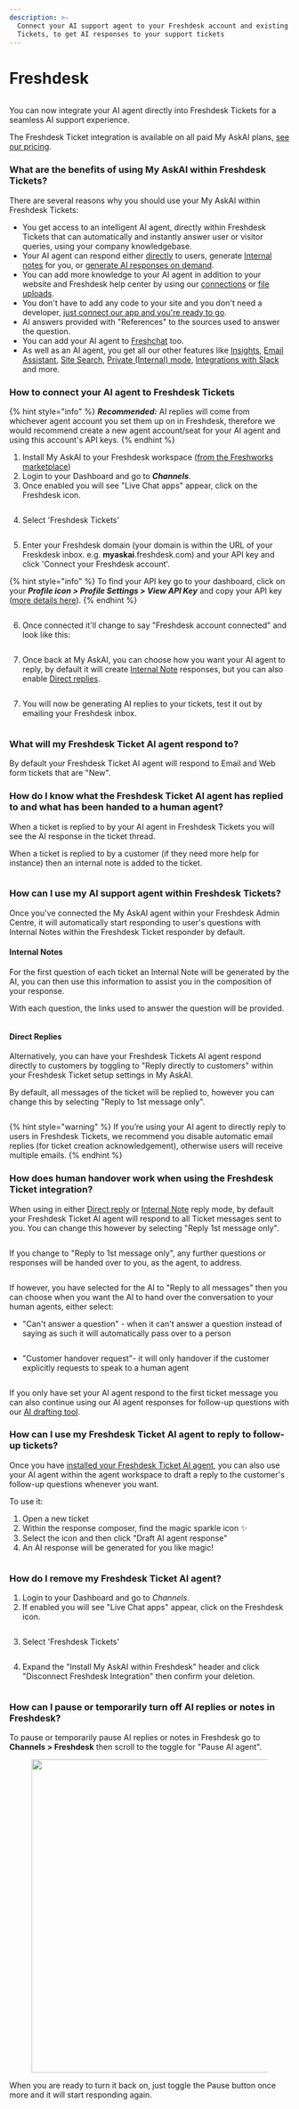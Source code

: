 ```yaml
---
description: >-
  Connect your AI support agent to your Freshdesk account and existing Freshdesk
  Tickets, to get AI responses to your support tickets
---
```


# Freshdesk

<figure><img src="../../.gitbook/assets/image (57).png" alt=""><figcaption></figcaption></figure>

You can now integrate your AI agent directly into Freshdesk Tickets for a seamless AI support experience.

The Freshdesk Ticket integration is available on all paid My AskAI plans, [see our pricing](https://myaskai.com/pricing).

### What are the benefits of using My AskAI within Freshdesk Tickets?

There are several reasons why you should use your My AskAI within Freshdesk Tickets:&#x20;

* You get access to an intelligent AI agent, directly within Freshdesk Tickets that can automatically and instantly answer user or visitor queries, using your company knowledgebase.
* Your AI agent can respond either [directly](freshdesk.md#direct-replies) to users, generate [Internal notes](freshdesk.md#internal-notes) for you, or [generate AI responses on demand](freshdesk.md#how-can-i-use-my-zendesk-ticket-ai-agent-to-reply-to-follow-up-tickets).
* You can add more knowledge to your AI agent in addition to your website and Freshdesk help center by using our [connections](../connections/) or [file uploads](../file-uploads.md).
* You don't have to add any code to your site and you don't need a developer, [just connect our app and you're ready to go](freshdesk.md#how-to-connect-your-ai-chatbot-to-zendesk-messaging).
* AI answers provided with "References" to the sources used to answer the question.
* You can add your AI agent to [Freshchat](freshchat.md) too.
* As well as an AI agent, you get all our other features like [Insights](../insights/), [Email Assistant](../email-assistant.md), [Site Search](../site-search.md), [Private (Internal) mode](../private-internal-mode.md), [Integrations with Slack](./) and more.&#x20;

### How to connect your AI agent to Freshdesk Tickets

{% hint style="info" %}
_**Recommended:**_ AI replies will come from whichever agent account you set them up on in Freshdesk, therefore we would recommend create a new agent account/seat for your AI agent and using this account's API keys.
{% endhint %}

1. Install My AskAI to your Freshdesk workspace ([from the Freshworks marketplace](https://www.freshworks.com/apps/))
2. Login to your Dashboard and go to _**Channels**_.&#x20;
3. Once enabled you will see "Live Chat apps" appear, click on the Freshdesk icon.

<figure><img src="../../.gitbook/assets/image (58).png" alt=""><figcaption></figcaption></figure>

4. Select 'Freshdesk Tickets'

<figure><img src="../../.gitbook/assets/image (59).png" alt=""><figcaption></figcaption></figure>

5. Enter your Freshdesk domain (your domain is within the URL of your Freskdesk inbox. e.g. **myaskai**.freshdesk.com) and your API key and click 'Connect your Freshdesk account'.

{% hint style="info" %}
To find your API key go to your dashboard, click on your _**Profile icon > Profile Settings > View API Key**_ and copy your API key ([more details here](https://support.freshdesk.com/support/solutions/articles/215517-how-to-find-your-api-key)).
{% endhint %}

<figure><img src="../../.gitbook/assets/Screenshot 2024-12-18 083531.png" alt=""><figcaption></figcaption></figure>

6. Once connected it'll change to say "Freshdesk account connected" and look like this:

<figure><img src="../../.gitbook/assets/Screenshot 2024-12-18 083552.png" alt=""><figcaption></figcaption></figure>

7. Once back at My AskAI, you can choose how you want your AI agent to reply, by default it will create [Internal Note](freshdesk.md#internal-notes) responses, but you can also enable [Direct replies](freshdesk.md#direct-replies).&#x20;

<figure><img src="../../.gitbook/assets/Screenshot 2024-12-18 084110.png" alt=""><figcaption></figcaption></figure>

7. You will now be generating AI replies to your tickets, test it out by emailing your Freshdesk inbox.&#x20;

<figure><img src="../../.gitbook/assets/Screenshot 2024-12-18 084143.png" alt=""><figcaption></figcaption></figure>

### What will my Freshdesk Ticket AI agent respond to?

By default your Freshdesk Ticket AI agent will respond to Email and Web form tickets that are "New".

### How do I know what the Freshdesk Ticket AI agent has replied to and what has been handed to a human agent?

When a ticket is replied to by your AI agent in Freshdesk Tickets you will see the AI response in the ticket thread.

When a ticket is replied to by a customer (if they need more help for instance) then an internal note is added to the ticket.&#x20;

<figure><img src="../../.gitbook/assets/Screenshot 2024-12-18 084527.png" alt=""><figcaption></figcaption></figure>

### How can I use my AI support agent within Freshdesk Tickets?

Once you've connected the My AskAI agent within your Freshdesk Admin Centre, it will automatically start responding to user's questions with Internal Notes within the Freshdesk Ticket responder by default.&#x20;

#### Internal Notes

For the first question of each ticket an Internal Note will be generated by the AI, you can then use this information to assist you in the composition of your response.

With each question, the links used to answer the question will be provided.

<figure><img src="../../.gitbook/assets/Screenshot 2024-12-18 084143 (1).png" alt=""><figcaption></figcaption></figure>

#### Direct Replies

Alternatively, you can have your Freshdesk Tickets AI agent respond directly to customers by toggling to "Reply directly to customers" within your Freshdesk Ticket setup settings in My AskAI.

By default, all messages of the ticket will be replied to, however you can change this by selecting "Reply to 1st message only".

<figure><img src="../../.gitbook/assets/Screenshot 2024-12-18 084321.png" alt=""><figcaption></figcaption></figure>

{% hint style="warning" %}
If you’re using your AI agent to directly reply to users in Freshdesk Tickets, we recommend you disable automatic email replies (for ticket creation acknowledgement), otherwise users will receive multiple emails.&#x20;
{% endhint %}

### How does human handover work when using the Freshdesk Ticket integration?

When using in either [Direct reply](freshdesk.md#direct-replies) or [Internal Note](freshdesk.md#internal-notes) reply mode, by default your Freshdesk Ticket AI agent will respond to all Ticket messages sent to you. You can change this however by selecting "Reply 1st message only".&#x20;

<figure><img src="../../.gitbook/assets/Screenshot 2024-12-18 084244.png" alt=""><figcaption></figcaption></figure>

If you change to "Reply to 1st message only", any further questions or responses will be handed over to you, as the agent, to address.

<figure><img src="../../.gitbook/assets/Screenshot 2024-12-18 085843.png" alt=""><figcaption></figcaption></figure>

If however, you have selected for the AI to "Reply to all messages" then you can choose when you want the AI to hand over the conversation to your human agents, either select:

* "Can't answer a question" - when it can't answer a question instead of saying as such it will automatically pass over to a person

<figure><img src="../../.gitbook/assets/Screenshot 2024-12-18 084656.png" alt=""><figcaption></figcaption></figure>

* "Customer handover request"- it will only handover if the customer explicitly requests to speak to a human agent&#x20;

<figure><img src="../../.gitbook/assets/Screenshot 2024-12-18 084527 (1).png" alt=""><figcaption></figcaption></figure>

If you only have set your AI agent respond to the first ticket message you can also continue using our AI agent responses for follow-up questions with our [AI drafting tool](chrome-extension.md).&#x20;

### How can I use my Freshdesk Ticket AI agent to reply to follow-up tickets?

Once you have [installed your Freshdesk Ticket AI agent](freshdesk.md#how-to-connect-your-ai-agent-to-zendesk-tickets), you can also use your AI agent within the agent workspace to draft a reply to the customer's follow-up questions whenever you want.

To use it:

1. Open a new ticket
2. Within the response composer, find the magic sparkle icon :sparkles:
3. Select the icon and then click "Draft AI agent response"
4. An AI response will be generated for you like magic!

<figure><img src="../../.gitbook/assets/ChromeExtFD1-ezgif.com-video-to-gif-converter.gif" alt=""><figcaption></figcaption></figure>

### How do I remove my Freshdesk Ticket AI agent?

1. Login to your Dashboard and go to _Channels_.&#x20;
2. If enabled you will see "Live Chat apps" appear, click on the Freshdesk icon.

<figure><img src="../../.gitbook/assets/image (63).png" alt=""><figcaption></figcaption></figure>

3. Select 'Freshdesk Tickets'

<figure><img src="../../.gitbook/assets/image (65).png" alt=""><figcaption></figcaption></figure>

4. Expand the "Install My AskAI within Freshdesk" header and click "Disconnect Freshdesk Integration" then confirm your deletion.

<figure><img src="../../.gitbook/assets/image (66).png" alt=""><figcaption></figcaption></figure>

### How can I pause or temporarily turn off AI replies or notes in Freshdesk?

To pause or temporarily pause AI replies or notes in Freshdesk go to **Channels > Freshdesk** then scroll to the toggle for "Pause AI agent".

<figure><img src="../../.gitbook/assets/image (60) (1) (1).png" alt="" width="563"><figcaption></figcaption></figure>

When you are ready to turn it back on, just toggle the Pause button once more and it will start responding again.
